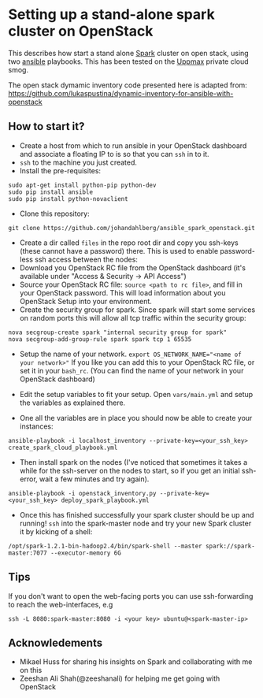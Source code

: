 Setting up a stand-alone spark cluster on OpenStack
===================================================

This describes how start a stand alone [Spark](http://spark.apache.org/) cluster on open stack, using two [ansible](http://www.ansible.com) playbooks. This has been tested on the [Uppmax](http://www.uppmax.uu.se/) private cloud smog.

The open stack dymamic inventory code presented here is adapted from: https://github.com/lukaspustina/dynamic-inventory-for-ansible-with-openstack

How to start it?
-----------------
- Create a host from which to run ansible in your OpenStack dashboard and associate a floating IP to is so that you can `ssh` in to it.
- `ssh` to the machine you just created.
- Install the pre-requisites:
```
sudo apt-get install python-pip python-dev
sudo pip install ansible
sudo pip install python-novaclient
```
- Clone this repository:
```
git clone https://github.com/johandahlberg/ansible_spark_openstack.git
```
- Create a dir called `files` in the repo root dir and copy you ssh-keys (these cannot have a password) there. This is used to enable password-less ssh access between the nodes:
- Download you OpenStack RC file from the OpenStack dashboard (it's available under "Access & Security -> API Access") 
- Source your OpenStack RC file: `source <path to rc file>`, and fill in your OpenStack password. This will load information about you OpenStack Setup into your environment.
- Create the security group for spark. Since spark will start some services on random ports this will allow all tcp traffic within the security group:
```
nova secgroup-create spark "internal security group for spark"
nova secgroup-add-group-rule spark spark tcp 1 65535
```
- Setup the name of your network. `export OS_NETWORK_NAME="<name of your network>"` If you like you can add this to your OpenStack RC file, or set it in your `bash_rc`. (You can find the name of your network in your OpenStack dashboard)

- Edit the setup variables to fit your setup. Open `vars/main.yml` and setup the variables as explained there.
- One all the variables are in place you should now be able to create your instances:
```
ansible-playbook -i localhost_inventory --private-key=<your_ssh_key> create_spark_cloud_playbook.yml
```
- Then install spark on the nodes (I've noticed that sometimes it takes a while for the ssh-server on the nodes to start, so if you get an initial ssh-error, wait a few minutes and try again).
```
ansible-playbook -i openstack_inventory.py --private-key=<your_ssh_key> deploy_spark_playbook.yml
```
- Once this has finished successfully your spark cluster should be up and running! `ssh` into the spark-master node and try your new Spark cluster it by kicking of a shell:
```
/opt/spark-1.2.1-bin-hadoop2.4/bin/spark-shell --master spark://spark-master:7077 --executor-memory 6G
```

Tips
----
If you don't want to open the web-facing ports you can use ssh-forwarding to reach the web-interfaces, e.g

```
ssh -L 8080:spark-master:8080 -i <your key> ubuntu@<spark-master-ip>
```

Acknowledements
---------------
- Mikael Huss for sharing his insights on Spark and collaborating with me on this
- Zeeshan Ali Shah(@zeeshanali) for helping me get going with OpenStack


